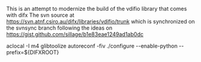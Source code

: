 

This is an attempt to modernize the build of the vdifio library that comes with difx
The svn source at https://svn.atnf.csiro.au/difx/libraries/vdifio/trunk which is synchronized on the svnsync branch following the ideas on https://gist.github.com/sillage/b1e83eae1249ad1ab0dc


aclocal -I m4
glibtoolize
autoreconf -fiv
./configure --enable-python --prefix=${DIFXROOT}
